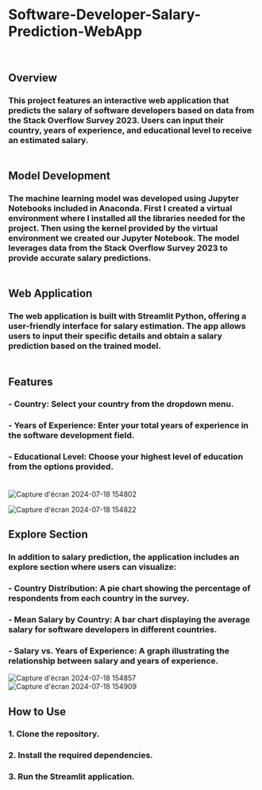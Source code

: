 # Software-Developer-Salary-Prediction-WebApp<br/><br/>


## Overview

### This project features an interactive web application that predicts the salary of software developers based on data from the Stack Overflow Survey 2023. Users can input their country, years of experience, and educational level to receive an estimated salary.<br/><br/>


## Model Development

### The machine learning model was developed using Jupyter Notebooks included in Anaconda. First I created a virtual environment where I installed all the libraries needed for the project. Then using the kernel provided by the virtual environment we created our Jupyter Notebook. The model leverages data from the Stack Overflow Survey 2023 to provide accurate salary predictions.<br/><br/>

## Web Application

### The web application is built with Streamlit Python, offering a user-friendly interface for salary estimation. The app allows users to input their specific details and obtain a salary prediction based on the trained model.<br/><br/>


## Features

### - **Country:** Select your country from the dropdown menu.
### - **Years of Experience:** Enter your total years of experience in the software development field.
### - **Educational Level:** Choose your highest level of education from the options provided.<br/><br/>


![Capture d'écran 2024-07-18 154802](https://github.com/user-attachments/assets/0e19ce52-4211-4c58-b220-156cd9d4fc49)

![Capture d'écran 2024-07-18 154822](https://github.com/user-attachments/assets/7413bba5-068a-4d0b-be86-ef3d6856677c)

## Explore Section
### In addition to salary prediction, the application includes an explore section where users can visualize:
  ### - **Country Distribution:** A pie chart showing the percentage of respondents from each country in the survey.
 ### - **Mean Salary by Country:** A bar chart displaying the average salary for software developers in different countries.
 ### - **Salary vs. Years of Experience:** A graph illustrating the relationship between salary and years of experience.
 
![Capture d'écran 2024-07-18 154857](https://github.com/user-attachments/assets/b9ce645b-b741-4f8d-9019-f32ac93887fe)
![Capture d'écran 2024-07-18 154909](https://github.com/user-attachments/assets/8403776e-07de-4ee1-9e02-1c27eef300ac)


## How to Use
### 1. Clone the repository. 
### 2. Install the required dependencies.
### 3. Run the Streamlit application.
